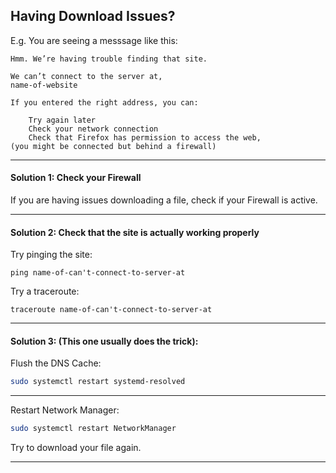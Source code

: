 ## Having Download Issues?

E.g. You are seeing a messsage like this:

```
Hmm. We’re having trouble finding that site.

We can’t connect to the server at, 
name-of-website

If you entered the right address, you can:

    Try again later
    Check your network connection
    Check that Firefox has permission to access the web,
(you might be connected but behind a firewall)
```

---


#### Solution 1: Check your Firewall

If you are having issues downloading a file,
check if your Firewall is active.

---

#### Solution 2: Check that the site is actually working properly

Try pinging the site:
```
ping name-of-can't-connect-to-server-at
```

Try a traceroute:
```
traceroute name-of-can't-connect-to-server-at

```

---

#### Solution 3: (This one usually does the trick):

Flush the DNS Cache:

```bash
sudo systemctl restart systemd-resolved
```

---

Restart Network Manager:
```bash
sudo systemctl restart NetworkManager
```

Try to download your file again.

---
